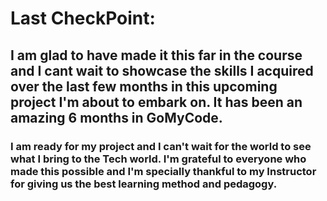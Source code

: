 # Last CheckPoint:
## I am glad to have made it this far in the course and I cant wait to showcase the skills I acquired over the last few months in this upcoming project I'm about to embark on. It has been an amazing 6 months in GoMyCode.
### I am ready for my project and I can't wait for the world to see what I bring to the Tech world. I'm grateful to everyone who made this possible and I'm specially thankful to my Instructor for giving us the best learning method and pedagogy.
